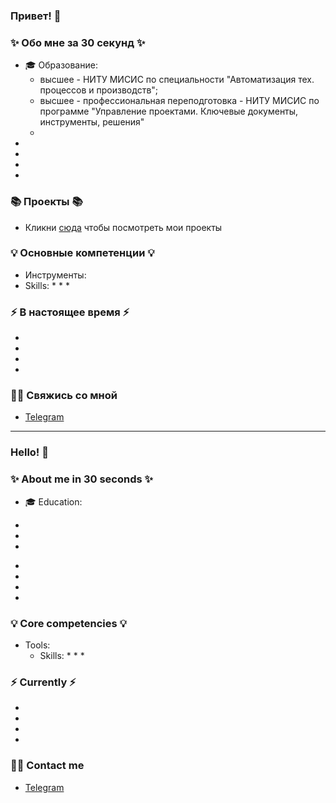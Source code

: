 ### Привет! 👋

### ✨ Обо мне за 30 секунд ✨ 
* 🎓 Образование:
  - высшее - НИТУ МИСИС по специальности "Автоматизация тех. процессов и производств";
  - высшее - профессиональная переподготовка - НИТУ МИСИС по программе "Управление проектами. Ключевые документы, инструменты, решения"
  - 
* 
*  
* 
* 

### 📚 Проекты 📚

* Кликни [сюда]() чтобы посмотреть мои проекты

### 💡 Основные компетенции 💡
- Инструменты: 
- Skills: 
    * 
    * 
    * 

### ⚡️ В настоящее время ⚡️
- 
- 
- 
- 

### 🙌🏻 Свяжись со мной
- [Telegram]()

---

### Hello! 👋

### ✨ About me in 30 seconds ✨ 
* 🎓 Education:
 - 
 - 
 - 
* 
* 
* 
* 

### 💡 Core competencies 💡
- Tools: 
  - Skills:
    * 
    * 
    * 


### ⚡️ Currently ⚡️
- 
- 
- 
- 

### 🙌🏻 Contact me
- [Telegram]()
